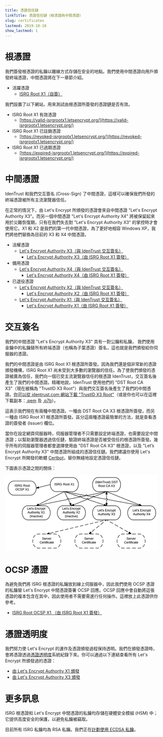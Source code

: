 ```yaml
---
title: 憑證信任鏈
linkTitle: 憑證信任鏈（根憑證與中間憑證）
slug: certificates
lastmod: 2019-10-18
show_lastmod: 1
---
```



# 根憑證

我們簽發根憑證的私鑰以離線方式存儲在安全的地點。我們使用中間憑證向用戶頒發終端憑證，中間憑證將在下一章節介紹。

* 活躍憑證
  * [ISRG Root X1（自簽）](/certs/isrgrootx1.pem.txt)

我們設置了以下網站，用來測試由根憑證所簽發的憑證鏈是否有效。

* ISRG Root X1 有效憑證
  * [https://valid-isrgrootx1.letsencrypt.org/](https://valid-isrgrootx1.letsencrypt.org/)
* ISRG Root X1 已註銷憑證
  * [https://revoked-isrgrootx1.letsencrypt.org/](https://revoked-isrgrootx1.letsencrypt.org/)
* ISRG Root X1 已過期憑證
  * [https://expired-isrgrootx1.letsencrypt.org/](https://expired-isrgrootx1.letsencrypt.org/)

# 中間憑證

IdenTrust 和我們交互簽名 (Cross-Sign) 了中間憑證，這樣可以確保我們所發的終端憑證被所有主流瀏覽器信任。

在正常的情況下，由 Let's Encrypt 所頒發的憑證會來自中間憑證 "Let's Encrypt Authority X3"。而另一個中間憑證 "Let's Encrypt Authority X4" 將被保留起來用於災難恢復期，只有在我們失去對 "Let's Encrypt Authority X3" 的掌控時才會使用它。X1 和 X2 是我們的第一代中間憑證，為了更好地相容 Windows XP，我們將他們替換為目前的 X3 和 X4 中間憑證。


* 活耀憑證
  * [Let's Encrypt Authority X3（與 IdenTrust 交互簽名）](/certs/lets-encrypt-x3-cross-signed.pem.txt)
    * [Let's Encrypt Authority X3（由 ISRG Root X1 簽發）](/certs/letsencryptauthorityx3.pem.txt)
* 備用憑證
  * [Let's Encrypt Authority X4（與 IdenTrust 交互簽名）](/certs/lets-encrypt-x4-cross-signed.pem.txt)
    * [Let's Encrypt Authority X4（由 ISRG Root X1 簽發）](/certs/letsencryptauthorityx4.pem.txt)
* 已退役憑證
  * [Let's Encrypt Authority X2（與 IdenTrust 交互簽名）](/certs/lets-encrypt-x2-cross-signed.pem.txt)
    * [Let's Encrypt Authority X2（由 ISRG Root X1 簽發）](/certs/letsencryptauthorityx2.pem.txt)
  * [Let's Encrypt Authority X1（與 IdenTrust 交互簽名）](/certs/lets-encrypt-x1-cross-signed.pem.txt)
    * [Let's Encrypt Authority X1（由 ISRG Root X1 簽發）](/certs/letsencryptauthorityx1.pem.txt)

# 交互簽名

我們的中間憑證 "Let's Encrypt Authority X3" 具有一對公鑰和私鑰，
我們使用金鑰中的私鑰替所有終端憑證（也稱為子葉憑證）簽名，這也就是我們頒發給你伺服器的憑證。

我們的中間憑證是由 ISRG Root X1 根憑證所簽發。因為我們還是個非常新的憑證頒發機構，ISRG Root X1 尚未受到大多數的瀏覽器的信任。為了使我們頒發的憑證被廣為信任，我們向一個已受主流瀏覽器信任的根憑證 IdenTrust，交互簽名後產生了我們的中間憑證。精確地說，IdenTrust 使用他們的 "DST Root CA X3"（現在被稱為 "TrustID X3 Root"）與我們交互簽名後產生了我們的中間憑證。[你可以從 identrust.com 網站下載 "TrustID X3 Root"](https://www.identrust.com/support/downloads)（或是你也可以在這裡下載副本：[.pem](/certs/trustid-x3-root.pem.txt) 及 [.p7b](/certs/trustid-x3-root.p7b)）。

這表示我們現在有兩種中間憑證。一種由 DST Root CA X3 根憑證所簽發，而另一種由 ISRG Root X1 根憑證所簽發。區分這兩種憑證最簡單的方法，就是查看憑證的簽發者 (Issuer) 欄位。

當你在設定網頁伺服器時，伺服器管理者不只需要設定終端憑證，也需要設定中間憑證；以幫助瀏覽器透過信任鏈，驗證終端憑證是否被受信任的根憑證所簽發。幾乎所有的伺服器管理者都會選擇使用由 "DST Root CA X3" 根憑證，以及 "Let’s Encrypt Authority X3" 中間憑證所組成的憑證信任鏈。我們建議你使用 Let's Encrypt 所開發的軟體 [Certbot](https://certbot.org)，替你無縫地設定憑證信任鏈。

下圖表示憑證之間的關係：

<img src="/certs/isrg-keys.png" alt="ISRG 憑證關係圖">

# OCSP 憑證

為避免我們將 ISRG 根憑證的私鑰放到線上伺服器中，因此我們使用 OCSP 憑證的私鑰替 Let's Encrypt 中間憑證簽署 OCSP 回應。OCSP 回應中會自動將這張憑證的複本包含在其中，因此使用者不需要需進行任何操作。這裡放上此憑證供你參考。

* [ISRG Root OCSP X1 （由 ISRG Root X1 簽發）](/certs/isrg-root-ocsp-x1.pem.txt)

# 憑證透明度

我們努力使 Let's Encrypt 的運作及憑證頒發過程保持透明。我們在頒發憑證時，會將憑證透過[憑證透明度](https://www.certificate-transparency.org/)系統紀錄下來。你可以通過以下連結查看所有 Let's Encrypt 所頒發過的憑證：

* [由 Let's Encrypt Authority X1 頒發](https://crt.sh/?Identity=%25&iCAID=7395)
* [由 Let's Encrypt Authority X3 頒發](https://crt.sh/?Identity=%25&iCAID=16418)

# 更多訊息

ISRG 根憑證和 Let's Encrypt 中間憑證的私鑰均存儲在硬體安全模組 (HSM) 中；它提供高度安全的保護，以避免私鑰被竊取。

目前所有 ISRG 私鑰均為 RSA 私鑰。我們正在[計劃使用 ECDSA 私鑰](/upcoming-features)。
